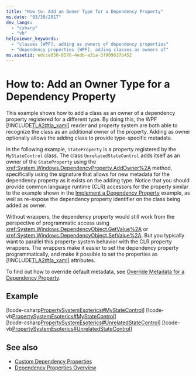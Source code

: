 ```yaml
---
title: "How to: Add an Owner Type for a Dependency Property"
ms.date: "03/30/2017"
dev_langs: 
  - "csharp"
  - "vb"
helpviewer_keywords: 
  - "classes [WPF], adding as owners of dependency properties"
  - "dependency properties [WPF], adding classes as owners of"
ms.assetid: edcce050-0576-4edb-a31a-3f909637b452
---
```

# How to: Add an Owner Type for a Dependency Property
This example shows how to add a class as an owner of a dependency property registered for a different type. By doing this, the WPF [!INCLUDE[TLA2#tla_xaml](../../../includes/tla2sharptla-xaml-md.md)] reader and property system are both able to recognize the class as an additional owner of the property. Adding as owner optionally allows the adding class to provide type-specific metadata.  
  
 In the following example, `StateProperty` is a property registered by the `MyStateControl` class. The class `UnrelatedStateControl` adds itself as an owner of the `StateProperty` using the <xref:System.Windows.DependencyProperty.AddOwner%2A> method, specifically using the signature that allows for new metadata for the dependency property as it exists on the adding type. Notice that you should provide common language runtime (CLR) accessors for the property similar to the example shown in the [Implement a Dependency Property](how-to-implement-a-dependency-property.md) example, as well as re-expose the dependency property identifier on the class being added as owner.  
  
 Without wrappers, the dependency property would still work from the perspective of programmatic access using <xref:System.Windows.DependencyObject.GetValue%2A> or <xref:System.Windows.DependencyObject.SetValue%2A>. But you typically want to parallel this property-system behavior with the CLR property wrappers. The wrappers make it easier to set the dependency property programmatically, and make it possible to set the properties as [!INCLUDE[TLA2#tla_xaml](../../../includes/tla2sharptla-xaml-md.md)] attributes.  
  
 To find out how to override default metadata, see [Override Metadata for a Dependency Property](how-to-override-metadata-for-a-dependency-property.md).  
  
## Example  
 [!code-csharp[PropertySystemEsoterics#MyStateControl](~/samples/snippets/csharp/VS_Snippets_Wpf/PropertySystemEsoterics/CSharp/SDKSampleLibrary/class1.cs#mystatecontrol)]
 [!code-vb[PropertySystemEsoterics#MyStateControl](~/samples/snippets/visualbasic/VS_Snippets_Wpf/PropertySystemEsoterics/visualbasic/sdksamplelibrary/class1.vb#mystatecontrol)]  
[!code-csharp[PropertySystemEsoterics#UnrelatedStateControl](~/samples/snippets/csharp/VS_Snippets_Wpf/PropertySystemEsoterics/CSharp/SDKSampleLibrary/class1.cs#unrelatedstatecontrol)]
[!code-vb[PropertySystemEsoterics#UnrelatedStateControl](~/samples/snippets/visualbasic/VS_Snippets_Wpf/PropertySystemEsoterics/visualbasic/sdksamplelibrary/class1.vb#unrelatedstatecontrol)]  
  
## See also

- [Custom Dependency Properties](custom-dependency-properties.md)
- [Dependency Properties Overview](dependency-properties-overview.md)
